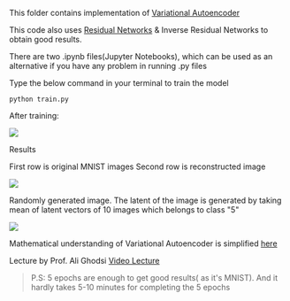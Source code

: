 This folder contains implementation of [Variational Autoencoder](https://arxiv.org/pdf/1312.6114.pdf)

This code also uses [Residual Networks](https://arxiv.org/pdf/1512.03385.pdf) & Inverse Residual Networks to obtain good results. 

There are two .ipynb files(Jupyter Notebooks), which can be used as an alternative if you have any problem in running .py files

Type the below command in your terminal to train the model

```
python train.py
```

After training: 

![](https://i.imgur.com/RGoMAZR.png)

Results

First row is original MNIST images
Second row is reconstructed image

![](https://i.imgur.com/a5suZ66.png)

Randomly generated image. The latent of the image is generated by taking mean of latent vectors of 10 images which belongs to class "5"

![](https://i.imgur.com/Hb6OhDf.png)



Mathematical understanding of Variational Autoencoder is simplified [here](https://github.com/AndrewSpano/Disentangled_Variational_Autoencoder/blob/main/mathematical_analysis/vae_maths.pdf)

Lecture by Prof. Ali Ghodsi [Video Lecture](https://www.youtube.com/watch?v=uaaqyVS9-rM&t=1235s)

> P.S: 5 epochs are enough to get good results( as it's MNIST). And it hardly takes 5-10 minutes for completing the 5 epochs
